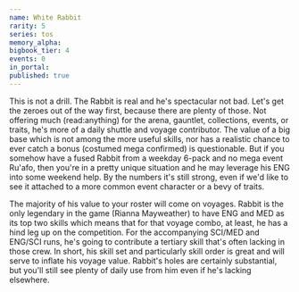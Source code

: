 ```yaml
---
name: White Rabbit
rarity: 5
series: tos
memory_alpha:
bigbook_tier: 4
events: 0
in_portal:
published: true
---
```


This is not a drill. The Rabbit is real and he's spectacular not bad. Let's get the zeroes out of the way first, because there are plenty of those. Not offering much (read:anything) for the arena, gauntlet, collections, events, or traits, he's more of a daily shuttle and voyage contributor. The value of a big base which is not among the more useful skills, nor has a realistic chance to ever catch a bonus (costumed mega confirmed) is questionable. But if you somehow have a fused Rabbit from a weekday 6-pack and no mega event Ru'afo, then you're in a pretty unique situation and he may leverage his ENG into some weekend help. By the numbers it's still strong, even if we'd like to see it attached to a more common event character or a bevy of traits.

The majority of his value to your roster will come on voyages. Rabbit is the only legendary in the game (Rianna Mayweather) to have ENG and MED as its top two skills which means that for that voyage combo, at least, he has a hind leg up on the competition. For the accompanying SCI/MED and ENG/SCI runs, he's going to contribute a tertiary skill that's often lacking in those crew. In short, his skill set and particularly skill order is great and will serve to inflate his voyage value. Rabbit's holes are certainly substantial, but you'll still see plenty of daily use from him even if he's lacking elsewhere.
